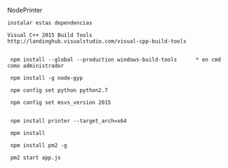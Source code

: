 NodePrinter

    instalar estas dependencias

    Visual C++ 2015 Build Tools   http://landinghub.visualstudio.com/visual-cpp-build-tools


     npm install --global --production windows-build-tools      * en cmd como administrador

     npm install -g node-gyp   

     npm config set python python2.7

     npm config set msvs_version 2015  
  

     npm install printer --target_arch=x64
     
     mpm install 
      
     npm install pm2 -g     

     pm2 start app.js

    
